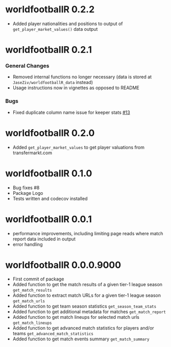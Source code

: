 # worldfootballR 0.2.2

* Added player nationalities and positions to output of `get_player_market_values()` data output

# worldfootballR 0.2.1

### General Changes
* Removed internal functions no longer necessary (data is stored at `JaseZiv/worldfootballR_data` instead)
* Usage instructions now in vignettes as opposed to README

### Bugs
* Fixed duplicate column name issue for keeper stats [#13](https://github.com/JaseZiv/worldfootballR/issues/13)

# worldfootballR 0.2.0
* Added `get_player_market_values` to get player valuations from transfermarkt.com

# worldfootballR 0.1.0
* Bug fixes #8
* Package Logo
* Tests written and codecov installed

# worldfootballR 0.0.1
* performance improvements, including limiting page reads where match report data included in output
* error handling

# worldfootballR 0.0.0.9000

* First commit of package
* Added function to get the match results of a given tier-1 league season `get_match_results`
* Added function to extract match URLs for a given tier-1 league season `get_match_urls`
* Added function to get team season statistics `get_season_team_stats`
* Added function to get additional metadata for matches `get_match_report`
* Added function to get match lineups for selected match urls `get_match_lineups`
* Added function to get advanced match statistics for players and/or teams `get_advanced_match_statistics`
* Added function to get match events summary `get_match_summary`
